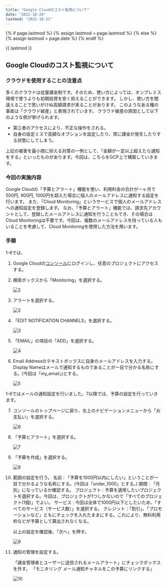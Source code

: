 ```yaml
---
title: "Google Cloudのコスト監視について"
date: "2022-10-20"
lastmod: "2022-10-21"
---
```


{% if page.lastmod %}
  {% assign lastmod = page.lastmod %}
{% else %}
  {% assign lastmod = page.date %}
{% endif %}

<span class="date">{{ lastmod }}</span>

## Google Cloudのコスト監視について

### クラウドを使用することの注意点
多くのクラウドは従量課金制です。そのため、使い方によっては、オンプレミス環境で使うよりも初期投資を安く抑えることができます。
しかし、使い方を間違えることで思いがけぬ高額請求が来ることがあります。
このようなある種の事故は「クラウド破産」と表現されています。
クラウド破産の原因として以下のような例が挙げられます。
- 第三者のアクセスにより、不正な操作をされる。
- 自身の設定ミスで高額なオプションを設定したり、常に課金が発生したりする状態にしてしまう。

[^1]:筆者は以前、AWSのSageMakerというサービスで一日で7000円を溶かしました。

上記の被害を最小限に抑える対策の一例として、「金額が一定以上超えたら通知をする」といったものがあります。今回は、こちらをGCP上で構築していきます。

### 今回の実施内容
Google Cloudの「予算とアラート」機能を使い、利用料金の合計が一ヶ月で500円, 900円, 1000円を超えた場合に個人のメールアドレスに通知する設定を行います。
また、「Cloud Monitoring」というサービスで個人のメールアドレスへの通知設定を登録します。
なお、「予算とアラート」機能では、請求先アカウントとして、登録したメールアドレスに通知を行うこともでき、その場合はCloud Monitoringは不要です。今回は、複数のメールアドレスを持っている人もいることを考慮して、Cloud Monitoringを使用した方法を用います。

### 手順
1-6では、

1. Google Cloudの[コンソール](https://console.cloud.google.com/)にログインし、任意のプロジェクトにアクセスする。
2. 検索ボックスから「Monitoring」を選択する。

    ![2](images/gcp_cost_monitoring1.png)
3. アラートを選択する。

    ![2](images/gcp_cost_monitoring2.png)
4. 「EDIT NOTIFICATION CHANNELS」を選択する。

    ![3](images/gcp_cost_monitoring3.png)
5. 「EMAIL」の項目の「ADD」を選択する。

    ![4](images/gcp_cost_monitoring4.png)
6.  Email Addressのテキストボックスに自身のメールアドレスを入力する。  
    Display Nameはメールで通知するものであることが一目で分かる名称にする。(今回は「my_email」)とする。

    ![5](images/gcp_cost_monitoring5.png)

1-6ではメールの通知設定を行いました。7以降では、予算の設定を行っていきます。

7. コンソールのトップページに戻り、左上のナビゲーションメニューから「お支払い」を選択する。

    ![6](images/gcp_cost_monitoring6.png)
8. 「予算とアラート」を選択する。

    ![7](images/gcp_cost_monitoring7.png)
9. 「予算を作成」を選択する。

    ![8](images/gcp_cost_monitoring8.png)
10. 範囲の設定を行う。
    名前 : 「予算を1000円以内にしたい」ということが一目で分かるような名称にする。(今回は「under_1000」とする。)
    期間 : 「月別」になっているか確認する。
    プロジェクト : 予算を適用したいプロジェクトを選択する。今回は、プロジェクトが1つしかないので「すべてのプロジェクト(1個)」でよい。
    サービス : 今回は全体で1000円以下としたいため、「すべてのサービス（サービス数）」を選択する。
    クレジット：「割引」、「プロモーションなど」ともにチェックを入れたままにする。これにより、無料利用枠などが予算として算出されなくなる。

    以上の設定を確認後、「次へ」を押す。

    ![9](images/gcp_cost_monitoring9.png)
11. 通知の管理を設定する。

    「課金管理者とユーザーに送信されるメールアラート」にチェックボックスを外す。
    「モニタリング メール通知チャネルをこの予算にリンクする」

    ![10](images/gcp_cost_monitoring10.png)




